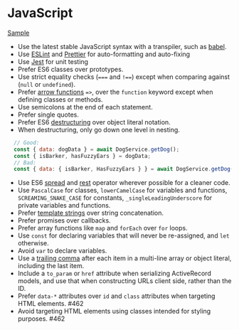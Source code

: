 # JavaScript

[Sample](sample.js)

- Use the latest stable JavaScript syntax with a transpiler, such as [babel].
- Use [ESLint] and [Prettier] for auto-formatting and auto-fixing
- Use [Jest] for unit testing
- Prefer ES6 classes over prototypes.
- Use strict equality checks (`===` and `!==`) except when comparing against
  (`null` or `undefined`).
- Prefer [arrow functions] `=>`, over the `function` keyword except when
  defining classes or methods.
- Use semicolons at the end of each statement.
- Prefer single quotes.
- Prefer ES6 [destructuring] over object literal notation.
- When destructuring, only go down one level in nesting.
```javascript
  // Good: 
  const { data: dogData } = await DogService.getDog();
  const { isBarker, hasFuzzyEars } = dogData; 
  // Bad: 
  const { data: { isBarker, HasFuzzyEars } } = await DogService.getDog();
```
- Use ES6 [spread] and [rest] operator wherever possible for a cleaner code.
- Use `PascalCase` for classes, `lowerCamelCase` for variables and functions,
  `SCREAMING_SNAKE_CASE` for constants, `_singleLeadingUnderscore` for private
  variables and functions.
- Prefer [template strings] over string concatenation.
- Prefer promises over callbacks.
- Prefer array functions like `map` and `forEach` over `for` loops.
- Use `const` for declaring variables that will never be re-assigned, and `let`
  otherwise.
- Avoid `var` to declare variables.
- Use a [trailing comma] after each item in a multi-line array or object
  literal, including the last item.
- Include a `to_param` or `href` attribute when serializing ActiveRecord models,
  and use that when constructing URLs client side, rather than the ID.
- Prefer `data-*` attributes over `id` and `class` attributes when targeting
  HTML elements. #462
- Avoid targeting HTML elements using classes intended for styling purposes.
  #462

[babel]: https://babeljs.io/
[eslint]: https://eslint.org/
[prettier]: https://prettier.io/
[jest]: /testing-jest/
[template strings]: https://developer.mozilla.org/en-US/docs/Web/JavaScript/Reference/template_strings
[arrow functions]: https://developer.mozilla.org/en-US/docs/Web/JavaScript/Reference/Functions/Arrow_functions
[destructuring]: https://developer.mozilla.org/en-US/docs/Web/JavaScript/Reference/Operators/Destructuring_assignment
[spread]: https://developer.mozilla.org/en-US/docs/Web/JavaScript/Reference/Operators/Spread_syntax
[rest]: https://developer.mozilla.org/en-US/docs/Web/JavaScript/Reference/Functions/rest_parameters
[trailing comma]: /javascript/sample.js#L11
